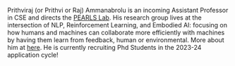 Prithviraj (or Prithvi or Raj) Ammanabrolu is an incoming Assistant Professor in CSE and directs the [PEARLS Lab](http://pearls.ucsd.edu). His research group lives at the intersection of NLP, Reinforcement Learning, and Embodied AI: focusing on how humans and machines can collaborate more efficiently with machines by having them learn from feedback, human or environmental. More about him at [here](http://prithvirajva.com). He is currently recruiting Phd Students in the 2023-24 application cycle!